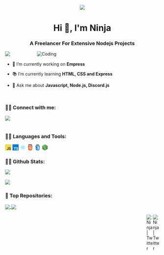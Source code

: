 <p align="center">
  <img src="https://github.com/SNKYNinja/SNKYNinja/blob/main/assets/HuTao.gif?raw=true"width: 80%;" />
</p>

<h1 align="center">Hi 👋, I'm Ninja</h1>
<h3 align="center">A Freelancer For Extensive Nodejs Projects</h3>
<img align = "right" alt="Coding" width="400" src="https://media.discordapp.net/attachments/1021392762379194429/1085873862052421682/devytbs-612dcd6e-3720-4ac2-a50a-23f4cdf20679.gif?width=462&height=375">

<a href="https://visitcount.itsvg.in">
  <img src="https://visitcount.itsvg.in/api?id=SNKYNinja&label=Profile%20Views&color=10&icon=6&pretty=true" />
</a>

- 🔭 I’m currently working on **Empress**

- 📚 I’m currently learning **HTML, CSS and Express**

- 💬 Ask me about **Javascript, Node.js, Discord.js** <br/>

<br/><h3 align="left">🐱‍💻 Connect with me:</h3>
                     
<a href="https:///discordapp.com/users/662898453764112408"><img width="40%" align="left" src="https://lanyard.cnrad.dev/api/662898453764112408?bg=272822"></a> 
<br/>
<br/>

<h3 align="left">🐱‍👤 Languages and Tools:</h3>
<code><img height="20" alt="javascript" src="https://raw.githubusercontent.com/github/explore/80688e429a7d4ef2fca1e82350fe8e3517d3494d/topics/javascript/javascript.png"></code>
<code><img height="20" alt="typescript" src="https://raw.githubusercontent.com/github/explore/80688e429a7d4ef2fca1e82350fe8e3517d3494d/topics/typescript/typescript.png"></code>
<code><img height="20" alt="react" src="https://raw.githubusercontent.com/github/explore/80688e429a7d4ef2fca1e82350fe8e3517d3494d/topics/react/react.png"></code>
<code><img height="20" alt="graphql" src="https://raw.githubusercontent.com/github/explore/5c058a388828bb5fde0bcafd4bc867b5bb3f26f3/topics/html/html.png"></code>
<code><img height="20" alt="graphql" src="https://raw.githubusercontent.com/github/explore/5c058a388828bb5fde0bcafd4bc867b5bb3f26f3/topics/css/css.png"></code>
<code><img height="20" alt="nodejs" src="https://raw.githubusercontent.com/github/explore/80688e429a7d4ef2fca1e82350fe8e3517d3494d/topics/nodejs/nodejs.png"></code>
<br/>

<h3 align="left">🐱‍👓 Github Stats:</h3>
                
<p align="left" >
  <a href="https://github.com/SNKYNinja">
 <img src="https://github-readme-streak-stats.herokuapp.com?user=SNKYNinja&theme=radical&hide_border=false&date_format=M%20j%5B%2C%20Y%5D">
  </a>
  </p>

<p align="left" >  
  <a href="https://github.com/anuraghazra/github-readme-stats"> 
<img  src="https://github-readme-stats.vercel.app/api?username=SNKYNinja&&show_icons=true&theme=radical"/>
  </a>
  </p> 

<h3 align="left">🐧 Top Repositories:</h3>

<a href="https://github.com/SNKYNinja/Empress-Dashboard">
  <img align="center" src="https://github-readme-stats.vercel.app/api/pin/?username=SNKYNinja&repo=Empress-Dashboard&theme=radical" />
</a>
<a href="https://github.com/SNKYNinja/poru">
  <img align="center" src="https://github-readme-stats.vercel.app/api/pin/?username=SNKYNinja&repo=poru&theme=radical" />
</a>
<br />
<br />

<a href="https://twitter.com/ninja_snky" target="_blank" rel="noopener noreferrer">
  <img align="right" alt="Ninja | Twitter" width="21px" src="https://raw.githubusercontent.com/anuraghazra/anuraghazra/master/assets/twitter.svg" />
</a>
                                                                                                                                                                 <a href="https://www.youtube.com/watch?v=dQw4w9WgXcQ" target="_blank" rel="noopener noreferrer">
  <img align="right" alt="Ninja | Twitter" width="21px" src="https://pbs.twimg.com/media/FC3az-KaAAAIKBt.png" />
</a>
